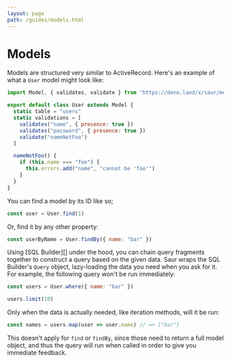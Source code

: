```yaml
---
layout: page
path: /guides/models.html
---
```



# Models

Models are structured very similar to ActiveRecord. Here's an example of
what a `User` model might look like:

```javascript
import Model, { validates, validate } from "https://deno.land/x/saur/model.js"

export default class User extends Model {
  static table = "users"
  static validations = [
    validates("name", { presence: true })
    validates("password", { presence: true })
    validate("nameNotFoo")
  ]

  nameNotFoo() {
    if (this.name === "foo") {
      this.errors.add("name", "cannot be 'foo'")
    }
  }
}
```

You can find a model by its ID like so;

```javascript
const user = User.find(1)
```

Or, find it by any other property:

```javascript
const userByName = User.findBy({ name: "bar" })
```

Using [SQL Builder][] under the hood, you can chain query fragments
together to construct a query based on the given data. Saur wraps the
SQL Builder's `Query` object, lazy-loading the data you need when you
ask for it. For example, the following query won't be run immediately:

```javascript
const users = User.where({ name: "bar" })

users.limit(10)
```

Only when the data is actually needed, like iteration methods, will it be run:

```javascript
const names = users.map(user => user.name) // => ["bar"]
```

This doesn't apply for `find` or `findBy`, since those need to return a
full model object, and thus the query will run when called in order to
give you immediate feedback.


